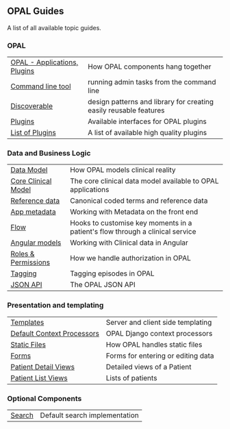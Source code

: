 ## OPAL Guides

A list of all available topic guides.

### OPAL

|||
|--|--|
|[OPAL - Applications, Plugins](components_overview.md) | How OPAL components hang together|
|[Command line tool](command_line_tool.md) | running admin tasks from the command line|
|[Discoverable](discoverable.md)| design patterns and library for creating easily reusable features |
|[Plugins](plugins.md)| Available interfaces for OPAL plugins|
|[List of Plugins](plugins_list.md)| A list of available high quality plugins|


### Data and Business Logic

|||
|---------------------------|-------------------------------------------------------------------------------|
|[Data Model](datamodel.md) | How OPAL models clinical reality|
|[Core Clinical Model](archetypes.md)| The core clinical data model available to OPAL applications|
|[Reference data](referencedata.md) | Canonical coded terms and reference data|
|[App metadata](metadata.md) | Working with Metadata on the front end  |
|[Flow](flow.md)            | Hooks to customise key moments in a patient's flow through a clinical service|
|[Angular models](working_with_data_in_angular.md)|Working with Clinical data in Angular|
|[Roles & Permissions](roles_and_permissions.md)| How we handle authorization in OPAL|
|[Tagging](tagging.md) | Tagging episodes in OPAL |
|[JSON API](json_api.md) | The OPAL JSON API |


### Presentation and templating

|||
|--|--|
|[Templates](templates.md)|Server and client side templating |
|[Default Context Processors](context_processors.md)|OPAL Django context processors|
|[Static Files](static_files.md)| How OPAL handles static files|
|[Forms](forms.md) | Forms for entering or editing data|
|[Patient Detail Views](patient_detail_views.md)|Detailed views of a Patient|
|[Patient List Views](list_views.md)| Lists of patients |


### Optional Components

|||
|--|--|
|[Search](search.md)|Default search implementation|
